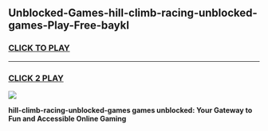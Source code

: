 
## Unblocked-Games-hill-climb-racing-unblocked-games-Play-Free-baykl
<h3>
<a href="https://premium76.site?title=hill-climb-racing-unblocked-games&ref=19M">CLICK TO PLAY</a></h3>
<hr>

<h3>
<a href="https://premium76.site?title=hill-climb-racing-unblocked-games&ref=19M">CLICK 2 PLAY</a>
  
</h3>

<a href="https://premium76.site?title=hill-climb-racing-unblocked-games&ref=19M"><img src="https://clearcache.store/games.png"></a>


**hill-climb-racing-unblocked-games games unblocked: Your Gateway to Fun and Accessible Online Gaming**
